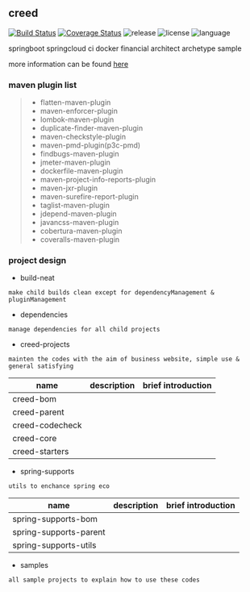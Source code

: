 ## creed

[![Build Status](https://www.travis-ci.org/geercode/creed.svg?branch=master)](https://www.travis-ci.org/geercode/creed)
[![Coverage Status](https://coveralls.io/repos/github/geercode/creed/badge.svg?branch=master)](https://coveralls.io/github/geercode/creed?branch=master)
![release](https://img.shields.io/github/release/geercode/creed.svg)
![license](https://img.shields.io/badge/license-Apache--2.0-blue.svg)
![language](https://img.shields.io/badge/language-java-blue.svg)

springboot springcloud ci docker financial architect archetype sample

more information can be found [here](docs/instruction/index.md)

### maven plugin list
> * flatten-maven-plugin
> * maven-enforcer-plugin
> * lombok-maven-plugin
> * duplicate-finder-maven-plugin
> * maven-checkstyle-plugin
> * maven-pmd-plugin(p3c-pmd)
> * findbugs-maven-plugin
> * jmeter-maven-plugin
> * dockerfile-maven-plugin
> * maven-project-info-reports-plugin
> * maven-jxr-plugin
> * maven-surefire-report-plugin
> * taglist-maven-plugin
> * jdepend-maven-plugin
> * javancss-maven-plugin
> * cobertura-maven-plugin
> * coveralls-maven-plugin

### project design

* build-neat

`make child builds clean except for dependencyManagement & pluginManagement`

* dependencies

`manage dependencies for all child projects`

* creed-projects

`mainten the codes with the aim of business website, simple use & general satisfying`

name|description|brief introduction
---|---|---
creed-bom      ||
creed-parent   ||
creed-codecheck||
creed-core     ||
creed-starters ||

* spring-supports

`utils to enchance spring eco`

name|description|brief introduction
---|---|---
spring-supports-bom   ||
spring-supports-parent||
spring-supports-utils ||

* samples

`all sample projects to explain how to use these codes`